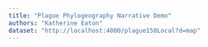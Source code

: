 ```yaml
---
title: "Plague Phylogeography Narrative Demo"
authors: "Katherine Eaton"
dataset: "http://localhost:4000/plague150Local?d=map"
---
```

